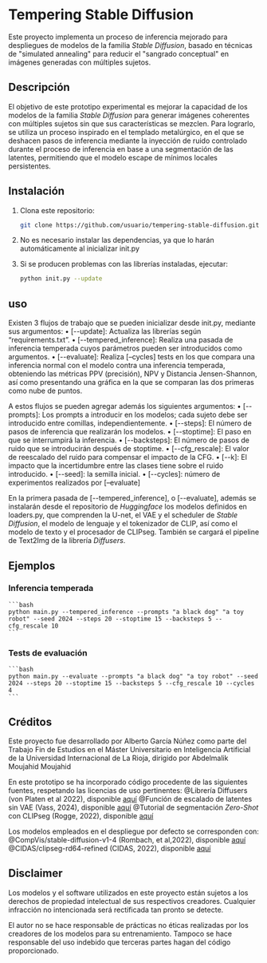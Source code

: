 # Tempering Stable Diffusion

Este proyecto implementa un proceso de inferencia mejorado para despliegues de modelos de la familia *Stable Diffusion*, basado en técnicas de "simulated annealing" para reducir el "sangrado conceptual" en imágenes generadas con múltiples sujetos.

## Descripción

El objetivo de este prototipo experimental es mejorar la capacidad de los modelos de la familia *Stable Diffusion* para generar imágenes coherentes con múltiples sujetos sin que sus características se mezclen. Para lograrlo, se utiliza un proceso inspirado en el templado metalúrgico, en el que se deshacen pasos de inferencia mediante la inyección de ruido controlado durante el proceso de inferencia en base a una segmentación de las latentes, permitiendo que el modelo escape de mínimos locales persistentes.

## Instalación

1. Clona este repositorio:
   ```bash
   git clone https://github.com/usuario/tempering-stable-diffusion.git
   ```

2. No es necesario instalar las dependencias, ya que lo harán automáticamente al inicializar init.py

3. Si se producen problemas con las librerías instaladas, ejecutar:
    ```bash
    python init.py --update
    ```
## uso

Existen 3 flujos de trabajo que se pueden inicializar desde init.py, mediante sus argumentos:
    • [--update]: Actualiza las librerías según “requirements.txt”.
    • [--tempered_inference]: Realiza una pasada de inferencia temperada cuyos parámetros pueden ser introducidos como argumentos.
    • [--evaluate]: Realiza [–cycles] tests en los que compara una inferencia normal con el modelo contra una inferencia temperada, obteniendo las métricas PPV (precisión), NPV y Distancia Jensen-Shannon, así como presentando una gráfica en la que se comparan las dos primeras como nube de puntos.

A estos flujos se pueden agregar además los siguientes argumentos:
    • [--prompts]: Los prompts a introducir en los modelos; cada sujeto debe ser introducido entre comillas, independientemente.
    • [--steps]: El número de pasos de inferencia que realizarán los modelos.
    • [--stoptime]: El paso en que se interrumpirá la inferencia.
    • [--backsteps]: El número de pasos de ruido que se introducirán después de stoptime.
    • [--cfg_rescale]: El valor de reescalado del ruido para compensar el impacto de la CFG.
    • [--k]: El impacto que la incertidumbre entre las clases tiene sobre el ruido introducido.
    • [--seed]: la semilla inicial.
    • [--cycles]: número de experimentos realizados por [–evaluate]


En la primera pasada de [--tempered_inference], o [--evaluate], además se instalarán desde el repositorio de *Huggingface* los modelos definidos en loaders.py, que comprenden la U-net, el VAE y el scheduler de *Stable Diffusion*, el modelo de lenguaje y el tokenizador de CLIP, así como el modelo de texto y el procesador de CLIPseg. También se cargará el pipeline de Text2Img de la librería *Diffusers*.

## Ejemplos

### Inferencia temperada
    ```bash
    python main.py --tempered_inference --prompts "a black dog" "a toy robot" --seed 2024 --steps 20 --stoptime 15 --backsteps 5 --cfg_rescale 10
    ```

### Tests de evaluación
    ```bash
    python main.py --evaluate --prompts "a black dog" "a toy robot" --seed 2024 --steps 20 --stoptime 15 --backsteps 5 --cfg_rescale 10 --cycles 4
    ```

## Créditos

Este proyecto fue desarrollado por Alberto García Núñez como parte del Trabajo Fin de Estudios en el Máster Universitario en Inteligencia Artificial de la Universidad Internacional de La Rioja, dirigido por Abdelmalik Moujahid Moujahid

En este prototipo se ha incorporado código procedente de las siguientes fuentes, respetando las licencias de uso pertinentes:
 @Librería Diffusers (von Platen et al 2022), disponible [aquí](https://github.com/huggingface/diffusers)
 @Función de escalado de latentes sin VAE (Vass, 2024), disponible [aquí](https://huggingface.co/blog/TimothyAlexisVass/explaining-the-sdxl-latent-space)
 @Tutorial de segmentación *Zero-Shot* con CLIPseg (Rogge, 2022), disponible [aquí](https://github.com/NielsRogge/Transformers-Tutorials/blob/master/CLIPSeg/Zero_shot_image_segmentation_with_CLIPSeg.ipynb)

Los modelos empleados en el despliegue por defecto se corresponden con:
 @CompVis/stable-diffusion-v1-4 (Rombach, et al,2022), disponible [aquí](https://huggingface.co/CompVis/stable-diffusion-v1-4)
 @CIDAS/clipseg-rd64-refined (CIDAS, 2022), disponible [aquí](https://huggingface.co/CIDAS/clipseg-rd64-refined)

## Disclaimer

Los modelos y el software utilizados en este proyecto están sujetos a los derechos de propiedad intelectual de sus respectivos creadores. Cualquier infracción no intencionada será rectificada tan pronto se detecte.

El autor no se hace responsable de prácticas no éticas realizadas por los creadores de los modelos para su entrenamiento. Tampoco se hace responsable del uso indebido que terceras partes hagan del código proporcionado.

